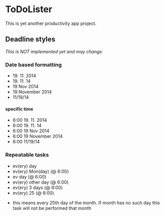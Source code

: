 ToDoLister
==========
This is yet another productivity app project.


Deadline styles
---------------

*This is NOT implemented yet and may change*

### Date based formatting

- 19&#46; 11&#46; 2014
- 19&#46; 11&#46; 14
- 19 Nov 2014
- 19 November 2014
- 11/19/14

#### specific time

- 6:00 19. 11. 2014
- 6:00 19. 11. 14
- 6:00 19 Nov 2014
- 6:00 19 November 2014
- 6:00 11/19/14

### Repeatable tasks

- ev(ery) day
- ev(ery) Mon(day) (@ 6:00)
- ev day (@ 6:00)
- ev(ery) other day (@ 6:00)
- ev(ery) 3 days (@ 6:00)
- ev(ery) 25 (@ 6:00)
 * this means every 25th day of the month. If month has no such day this task will not be performed that month
